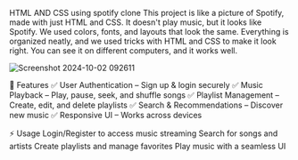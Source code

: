 HTML AND CSS using spotify clone This project is like a picture of Spotify, made with just HTML and CSS. It doesn't play music, but it looks like Spotify. We used colors, fonts, and layouts that look the same. Everything is organized neatly, and we used tricks with HTML and CSS to make it look right. You can see it on different computers, and it works well.

![Screenshot 2024-10-02 092611](https://github.com/user-attachments/assets/a2e4aedf-fb20-4160-856b-c911ae71fd08)

🚀 Features
✅ User Authentication – Sign up & login securely
✅ Music Playback – Play, pause, seek, and shuffle songs
✅ Playlist Management – Create, edit, and delete playlists
✅ Search & Recommendations – Discover new music
✅ Responsive UI – Works across devices

⚡ Usage
Login/Register to access music streaming
Search for songs and artists
Create playlists and manage favorites
Play music with a seamless UI
